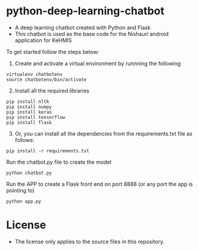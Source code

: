 # python-deep-learning-chatbot

- A deep learning chatbot created with Python and Flask
- This chatbot is used as the base code for the Nishauri android application for KeHMIS

To get started follow the steps below:

1. Create and activate a virtual environment by runnning the following

```
virtualenv chatbotenv
source chatbotenv/bin/activate
```

2. Install all the required libraries

```
pip install nltk
pip install numpy
pip install keras
pip install tensorflow
pip install flask
```

3. Or, you can install all the dependencies from the requirements.txt file as follows:

```
pip install -r requirements.txt
```

Run the chatbot.py file to create the model

```
python chatbot.py
```

Run the APP to create a Flask front end on port 8888 (or any port the app is pointing to)

```
python app.py
```

# License
- The license only applies to the source files in this repository.
